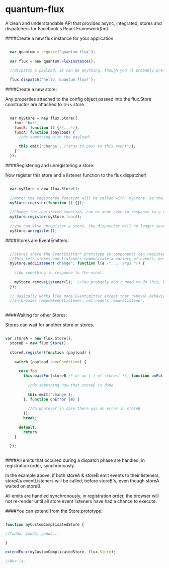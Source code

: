 quantum-flux
====

A clean and understandable API that provides async, integrated, stores and
dispatchers for Facebook's React Framework(tm).

####Create a new flux instance for your application:

```javascript

  var quantum = require('quantum-flux');
  
  var flux = new quantum.FluxInstance();
  
  //dispatch a payload, it can be anything, though you'll probably prefer to use objects.

  flux.dispatch('hello, quantum flux!');

```

####Create a new store:

Any properties attached to the config object passed into the flux.Store constructor are attached to `this` store.
  
```javascript
  
  var myStore = new flux.Store({
    foo: "bar",
    funcB: function () {/*...*/},
    funcA: function (payload) {
      //do something with the payload!
      
      this.emit('change', /*args to pass to this event*/);
    }
  });
```
####Registering and unregistering a store:

Now register this store and a listener function to the flux dispatcher!
```javascript

  var myStore = new flux.Store();
  
  //Note: the registered function will be called with `myStore` as the `this` value.
  myStore.register(function () {});
  
  //Change the registered function, can be done even in response to a dispatch and takes effect on next dispatch!
  myStore.register(myStore.funcA);
  
  //you can also unregister a store, the dispatcher will no longer send dispatches to this store.
  myStore.unregister();
```

####Stores are EventEmitters:

```javascript

  //Stores share the EventEmitter* prototype so components can register to listen to their events.
  //This lets stores and listeners communicate a variety of events, besides just `change`.
  myStore.addListener('change', function l(e /*, ...args */) {
    
    //do something in response to the event.
    
    myStore.removeListener(l);  //You probably don't need to do this, but you can...
  });
  
  // Basically works like node EventEmitter except that removal behavior is consistent with
  //in-browser removeEventListener, not node's removeListener.
  
```

####Waiting for other Stores:

Stores can wait for another store or stores.

```javascript

var storeA = new flux.Store(),
  storeB = new flux.Store();
  
  storeA.register(function (payload) {
    
    switch (payload.someCondition) {
    
      case foo:
        this.waitFor(storeB /* or an [ ] of stores! */, function onFulfilled (payload) {
        
          //do something now that storeB is done
        
          this.emit('change');
        }, function onError (e) {
        
          //do whatever in case there was an error in storeB
        });
        break;
        
      default:
        return;
    }
    
  });
  
```

####All emits that occured during a dispatch phase are handled, in registration order, synchronously.

In the example above, if both storeA & storeB emit events to their listeners, storeA's eventListeners will be called,
before storeB's, even though storeA waited on storeB.

All emits are handled synchronously, in registration order, the browser will not re-render until all store event listeners have had a chance to execute.

####You can extend from the Store.prototype:

```javascript

function myCustomComplicatedStore {

//Yadda, yadda, yadda...

}

extendFunc(myCustomComplicatedStore, flux.Store);

//Wha-la.
```

